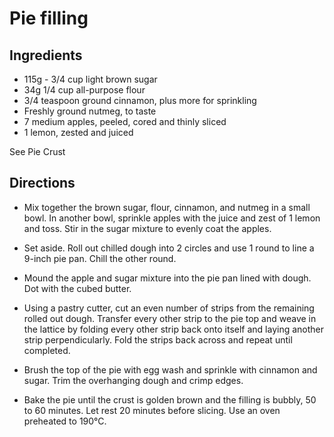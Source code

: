 # Pie filling

## Ingredients
* 115g - 3/4 cup light brown sugar
* 34g 1/4 cup all-purpose flour
* 3/4 teaspoon ground cinnamon, plus more for sprinkling
* Freshly ground nutmeg, to taste
* 7 medium apples, peeled, cored and thinly sliced
* 1 lemon, zested and juiced

See Pie Crust

## Directions
* Mix together the brown sugar, flour, cinnamon, and nutmeg in a small bowl. In another bowl, sprinkle apples with the juice and zest of 1 lemon and toss. Stir in the sugar mixture to evenly coat the apples. 
* Set aside. Roll out chilled dough into 2 circles and use 1 round to line a 9-inch pie pan. Chill the other round. 
* Mound the apple and sugar mixture into the pie pan lined with dough. Dot with the cubed butter.  

* Using a pastry cutter, cut an even number of strips from the remaining rolled out dough. Transfer every other strip to the pie top and weave in the lattice by folding every other strip back onto itself and laying another strip perpendicularly. Fold the strips back across and repeat until completed. 

* Brush the top of the pie with egg wash and sprinkle with cinnamon and sugar. Trim the overhanging dough and crimp edges. 
* Bake the pie until the crust is golden brown and the filling is bubbly, 50 to 60 minutes. Let rest 20 minutes before slicing. Use an oven preheated to 190°C.

